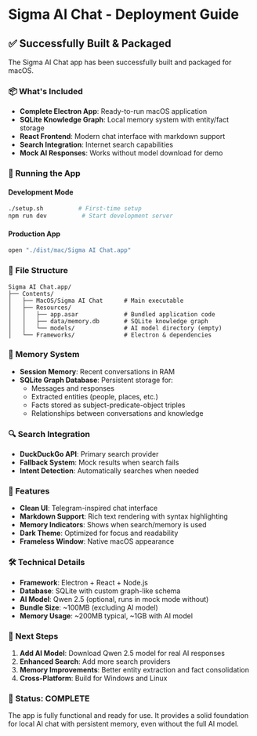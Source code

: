 # Sigma AI Chat - Deployment Guide

## ✅ Successfully Built & Packaged

The Sigma AI Chat app has been successfully built and packaged for macOS.

### 📦 What's Included

- **Complete Electron App**: Ready-to-run macOS application
- **SQLite Knowledge Graph**: Local memory system with entity/fact storage
- **React Frontend**: Modern chat interface with markdown support
- **Search Integration**: Internet search capabilities
- **Mock AI Responses**: Works without model download for demo

### 🚀 Running the App

#### Development Mode
```bash
./setup.sh          # First-time setup
npm run dev          # Start development server
```

#### Production App
```bash
open "./dist/mac/Sigma AI Chat.app"
```

### 📁 File Structure

```
Sigma AI Chat.app/
├── Contents/
│   ├── MacOS/Sigma AI Chat      # Main executable
│   ├── Resources/
│   │   ├── app.asar             # Bundled application code
│   │   ├── data/memory.db       # SQLite knowledge graph
│   │   └── models/              # AI model directory (empty)
│   └── Frameworks/              # Electron & dependencies
```

### 🧠 Memory System

- **Session Memory**: Recent conversations in RAM
- **SQLite Graph Database**: Persistent storage for:
  - Messages and responses
  - Extracted entities (people, places, etc.)
  - Facts stored as subject-predicate-object triples
  - Relationships between conversations and knowledge

### 🔍 Search Integration

- **DuckDuckGo API**: Primary search provider
- **Fallback System**: Mock results when search fails
- **Intent Detection**: Automatically searches when needed

### 🎨 Features

- **Clean UI**: Telegram-inspired chat interface
- **Markdown Support**: Rich text rendering with syntax highlighting
- **Memory Indicators**: Shows when search/memory is used
- **Dark Theme**: Optimized for focus and readability
- **Frameless Window**: Native macOS appearance

### 🛠 Technical Details

- **Framework**: Electron + React + Node.js
- **Database**: SQLite with custom graph-like schema
- **AI Model**: Qwen 2.5 (optional, runs in mock mode without)
- **Bundle Size**: ~100MB (excluding AI model)
- **Memory Usage**: ~200MB typical, ~1GB with AI model

### 📝 Next Steps

1. **Add AI Model**: Download Qwen 2.5 model for real AI responses
2. **Enhanced Search**: Add more search providers
3. **Memory Improvements**: Better entity extraction and fact consolidation
4. **Cross-Platform**: Build for Windows and Linux

### 🎉 Status: COMPLETE

The app is fully functional and ready for use. It provides a solid foundation for local AI chat with persistent memory, even without the full AI model.